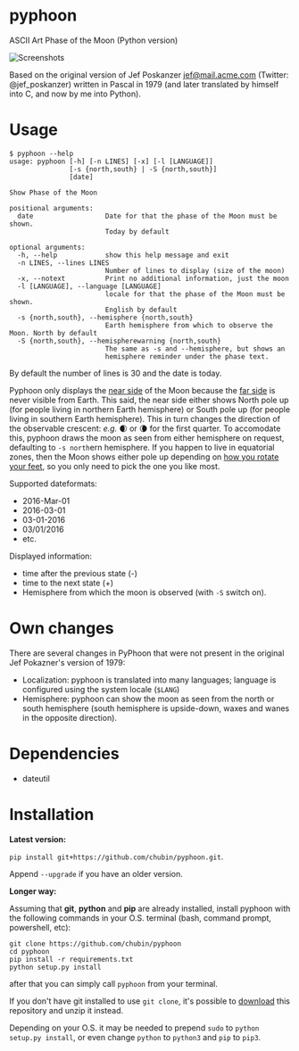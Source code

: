 # pyphoon
ASCII Art Phase of the Moon (Python version)

![Screenshots](http://igor.chub.in/pyphoon/screenshot.png)

Based on the original version of Jef Poskanzer <jef@mail.acme.com> (Twitter: @jef_poskanzer) 
written in Pascal in 1979 (and later translated by himself into C, and now by me into Python).

# Usage

~~~~
$ pyphoon --help
usage: pyphoon [-h] [-n LINES] [-x] [-l [LANGUAGE]]
               [-s {north,south} | -S {north,south}]
               [date]

Show Phase of the Moon

positional arguments:
  date                  Date for that the phase of the Moon must be shown.
                        Today by default

optional arguments:
  -h, --help            show this help message and exit
  -n LINES, --lines LINES
                        Number of lines to display (size of the moon)
  -x, --notext          Print no additional information, just the moon
  -l [LANGUAGE], --language [LANGUAGE]
                        locale for that the phase of the Moon must be shown.
                        English by default
  -s {north,south}, --hemisphere {north,south}
                        Earth hemisphere from which to observe the Moon. North by default
  -S {north,south}, --hemispherewarning {north,south}
                        The same as -s and --hemisphere, but shows an
                        hemisphere reminder under the phase text.
~~~~

By default the number of lines is 30 and the date is today.

Pyphoon only displays the [near side](https://en.wikipedia.org/wiki/Near_side_of_the_Moon) of the Moon
because the [far side](https://en.wikipedia.org/wiki/Far_side_of_the_Moon) is never visible from Earth.
This said, the near side either shows North pole up
(for people living in northern Earth hemisphere)
or South pole up
(for people living in southern Earth hemisphere).
This in turn changes the direction of the observable crescent:
*e.g.* 🌒 or 🌘 for the first quarter.
To accomodate this, pyphoon draws the moon as seen from either hemisphere on request,
defaulting to `-s north`ern hemisphere.
If you happen to live in equatorial zones,
then the Moon shows either pole up
depending on [how you rotate your feet](https://www.unicode.org/L2/L2017/17304-moon-var.pdf),
so you only need to pick the one you like most. 

Supported dateformats:

* 2016-Mar-01
* 2016-03-01
* 03-01-2016
* 03/01/2016
* etc.

Displayed information:

* time after the previous state (-)
* time to the next state (+)
* Hemisphere from which the moon is observed (with `-S` switch on).

# Own changes

There are several changes in PyPhoon that were not present in the original Jef Pokazner's version of 1979:

* Localization: pyphoon is translated into many languages; language is configured using the system locale (`$LANG`)
* Hemisphere: pyphoon can show the moon as seen from the north or south hemisphere (south hemisphere is upside-down, waxes and wanes in the opposite direction).

# Dependencies

* dateutil

# Installation

**Latest version:**

`pip install git+https://github.com/chubin/pyphoon.git`. 

Append `--upgrade` if you have an older version.


**Longer way:**

Assuming that **git**, **python** and **pip** are already installed,
install pyphoon with the following commands in your O.S. terminal (bash, command prompt, powershell, etc):

```
git clone https://github.com/chubin/pyphoon
cd pyphoon
pip install -r requirements.txt
python setup.py install
```



after that you can simply call `pyphoon` from your terminal.

If you don't have git installed to use `git clone`, it's possible to [download](https://github.com/chubin/pyphoon/archive/master.zip) this repository and unzip it instead.

Depending on your O.S. it may be needed to prepend `sudo` to `python setup.py install`, 
or even change `python` to `python3` and `pip` to `pip3`. 
